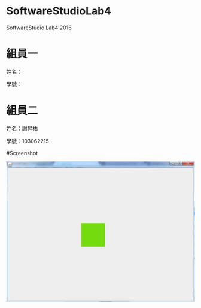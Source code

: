 # SoftwareStudioLab4
SoftwareStudio Lab4 2016

# 組員一

姓名：

學號：

# 組員二

姓名：謝昇祐

學號：103062215

#Screenshot

![alt tag](/csc.png)